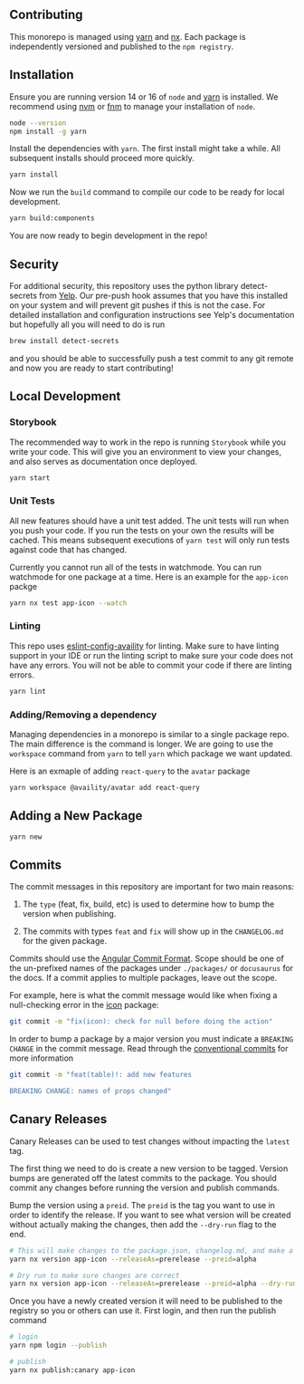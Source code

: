 ## Contributing

This monorepo is managed using [yarn](https://yarnpkg.com/getting-started) and [nx](https://nx.dev/getting-started/intro). Each package is independently versioned and published to the `npm registry`.

## Installation

Ensure you are running version 14 or 16 of `node` and [yarn](https://yarnpkg.com/lang/en/) is installed. We recommend using [nvm](https://github.com/nvm-sh/nvm#readme) or [fnm](https://github.com/Schniz/fnm#readme) to manage your installation of `node`.

```bash
node --version
npm install -g yarn
```

Install the dependencies with `yarn`. The first install might take a while. All subsequent installs should proceed more quickly.

```bash
yarn install
```

Now we run the `build` command to compile our code to be ready for local development.

```bash
yarn build:components
```

You are now ready to begin development in the repo!

## Security

For additional security, this repository uses the python library detect-secrets from [Yelp](https://github.com/Yelp/detect-secrets). Our pre-push hook assumes that you have this installed on your system and will prevent git pushes if this is not the case. For detailed installation and configuration instructions see Yelp's documentation but hopefully all you will need to do is run

```bash
brew install detect-secrets
```

and you should be able to successfully push a test commit to any git remote and now you are ready to start contributing!

## Local Development

### Storybook

The recommended way to work in the repo is running `Storybook` while you write your code. This will give you an environment to view your changes, and also serves as documentation once deployed.

```bash
yarn start
```

### Unit Tests

All new features should have a unit test added. The unit tests will run when you push your code. If you run the tests on your own the results will be cached. This means subsequent executions of `yarn test` will only run tests against code that has changed.

Currently you cannot run all of the tests in watchmode. You can run watchmode for one package at a time. Here is an example for the `app-icon` packge

```bash
yarn nx test app-icon --watch
```

### Linting

This repo uses [eslint-config-availity](https://github.com/Availity/eslint-config-availity#readme) for linting. Make sure to have linting support in your IDE or run the linting script to make sure your code does not have any errors. You will not be able to commit your code if there are linting errors.

```bash
yarn lint
```

### Adding/Removing a dependency

Managing dependencies in a monorepo is similar to a single package repo. The main difference is the command is longer. We are going to use the `workspace` command from `yarn` to tell `yarn` which package we want updated.

Here is an exmaple of adding `react-query` to the `avatar` package

```bash
yarn workspace @availity/avatar add react-query
```

## Adding a New Package

```bash
yarn new
```

## Commits

The commit messages in this repository are important for two main reasons:

1. The `type` (feat, fix, build, etc) is used to determine how to bump the version when publishing.

2. The commits with types `feat` and `fix` will show up in the `CHANGELOG.md` for the given package.

Commits should use the [Angular Commit Format](https://github.com/angular/angular/blob/master/CONTRIBUTING.md#type). Scope should be one of the un-prefixed names of the packages under `./packages/` or `docusaurus` for the docs. If a commit applies to multiple packages, leave out the scope.

For example, here is what the commit message would like when fixing a null-checking error in the [icon](../packages/icon) package:

```bash
git commit -m "fix(icon): check for null before doing the action"
```

In order to bump a package by a major version you must indicate a `BREAKING CHANGE` in the commit message. Read through the [conventional commits](https://www.conventionalcommits.org/en/v1.0.0/#summary) for more information

```bash
git commit -m "feat(table)!: add new features

BREAKING CHANGE: names of props changed"
```

## Canary Releases

Canary Releases can be used to test changes without impacting the `latest` tag.

The first thing we need to do is create a new version to be tagged. Version bumps are generated off the latest commits to the package. You should commit any changes before running the version and publish commands.

Bump the version using a `preid`. The `preid` is the tag you want to use in order to identify the release. If you want to see what version will be created without actually making the changes, then add the `--dry-run` flag to the end.

```bash
# This will make changes to the package.json, changelog.md, and make a commit
yarn nx version app-icon --releaseAs=prerelease --preid=alpha

# Dry run to make sure changes are correct
yarn nx version app-icon --releaseAs=prerelease --preid=alpha --dry-run
```

Once you have a newly created version it will need to be published to the registry so you or others can use it. First login, and then run the publish command

```sh
# login
yarn npm login --publish

# publish
yarn nx publish:canary app-icon
```
